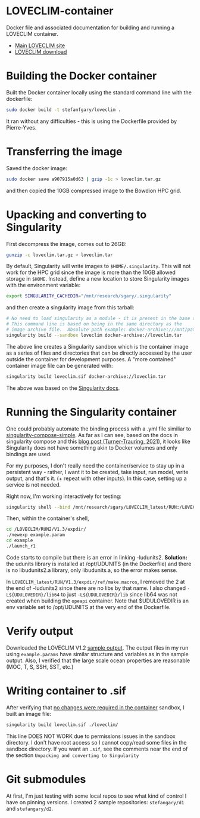 # LOVECLIM-container
Docker file and associated documentation for 
building and running a LOVECLIM container.

+ [Main LOVECLIM site](https://www.elic.ucl.ac.be/modx/index.php?id=81)
+ [LOVECLIM download](https://www.elic.ucl.ac.be/modx/index.php?id=289)

# Building the Docker container

Built the Docker container locally using the standard command line with the dockerfile:
```bash
sudo docker build -t stefanfgary/loveclim .
```

It ran without any difficulties - this is using the Dockerfile provided by Pierre-Yves.

# Transferring the image

Saved the docker image:
```bash
sudo docker save a907915a0d63 | gzip -1c > loveclim.tar.gz
```

and then copied the 10GB compressed image to the Bowdion HPC grid.

# Upacking and converting to Singularity

First decompress the image, comes out to 26GB:
```bash
gunzip -c loveclim.tar.gz > loveclim.tar
```

By default, Singularity will write images to `$HOME/.singularity`.  This
will not work for the HPC grid since the image is more than the 10GB
allowed storage in `$HOME`.  Instead, define a new location to
store Singularity images with the environment variable:
```bash
export SINGULARITY_CACHEDIR="/mnt/research/sgary/.singularity"
```

and then create a singularity image from this tarball:
```bash
# No need to load singularity as a module - it is present in the base shell
# This command line is based on being in the same directory as the
# image archive file.  Absolute path example: docker-archive:///mnt/path_name
singularity build --sandbox loveclim docker-archive://loveclim.tar
```

The above line creates a Singularity sandbox which is the
container image as a series of files and directories that
can be directly accessed by the user outside the container
for development purposes.  A "more contained" container
image file can be generated with:

```bash
singularity build loveclim.sif docker-archive://loveclim.tar
```

The above was based on the [Singularity docs](https://sylabs.io/guides/3.0/user-guide/build_a_container.html).


# Running the Singularity container

One could probably automate the binding process with a .yml file
similiar to [singularity-compose-simple](https://github.com/singularityhub/singularity-compose-simple).
As far as I can see, based on the docs in singularity compose and
this [blog post (Turner-Trauring, 2021)](https://pythonspeed.com/articles/containers-filesystem-data-processing), 
it looks like Singularity does not have something akin to Docker 
volumes and only bindings are used.

For my purposes, I don't really need the container/service to stay up
in a persistent way - rather, I want it to be created, take input,
run model, write output, and that's it.  (+ repeat with other inputs).
In this case, setting up a service is not needed.

Right now, I'm working interactively for testing:
```bash
singularity shell --bind /mnt/research/sgary/LOVECLIM_latest/RUN:/LOVECLIM/RUN2,/mnt/research/sgary/data:/data loveclim
```

Then, within the container's shell,
```bash
cd /LOVECLIM/RUN2/V1.3/expdir/
./newexp example.param
cd example
./launch_r1
```

Code starts to compile but there is an error in linking -ludunits2.
**Solution:** the udunits library is installed at /opt/UDUNITS 
(in the Dockerfile) and there is no libudunits2.a library,
only libudunits.a, so the error makes sense.

In `LOVECLIM_latest/RUN/V1.3/expdir/ref/make.macros`, I removed 
the 2 at the end of -ludunits2 since there are no libs by that name.
I also changed `-L${UDULOVEDIR}/lib64` to just `-L${UDULOVEDIR}/lib` 
since lib64 was not created when building the `opeapi` container. 
Note that $UDULOVEDIR is an env variable set to /opt/UDUNITS at 
the very end of the Dockerfile.

# Verify output

Downloaded the LOVECLIM V1.2 [sample output](https://www.elic.ucl.ac.be/modx/assets/docs/LOVECLIM/OLD/LOVE_output.tar.gz).
The output files in my run using `example.params` have similar structure 
and variables as in the sample output.  Also, I verified that the large
scale ocean properties are reasonable (MOC, T, S, SSH, SST, etc.)

# Writing container to .sif

After verifying that [no changes were required in the container](https://sylabs.io/guides/3.0/user-guide/build_a_container.html)
sandbox, I built an image file:

```bash
singularity build loveclim.sif ./loveclim/
```

This line DOES NOT WORK due to permissions issues
in the sandbox directory.  I don't have root access
so I cannot copy/read some files in the sandbox
directory.  If you want an `.sif`, see the comments
near the end of the section `Unpacking and converting to Singularity`


# Git submodules

At first, I'm just testing with some local repos to see what kind of control
I have on pinning versions.  I created 2 sample repositories: `stefangary/d1`
and `stefangary/d2`.